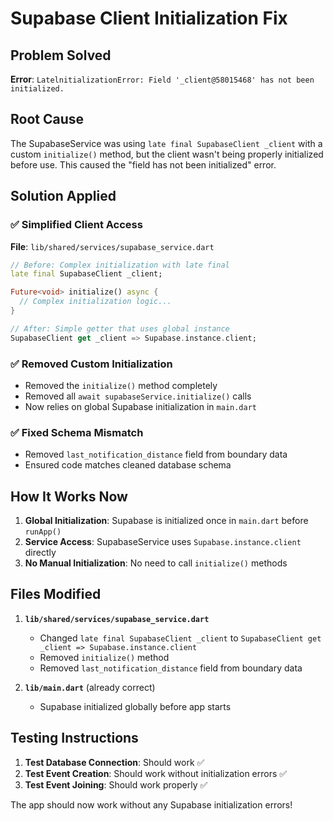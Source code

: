 # Supabase Client Initialization Fix

## Problem Solved

**Error**: `LatelnitializationError: Field '_client@58015468' has not been initialized.`

## Root Cause

The SupabaseService was using `late final SupabaseClient _client` with a custom `initialize()` method, but the client wasn't being properly initialized before use. This caused the "field has not been initialized" error.

## Solution Applied

### ✅ **Simplified Client Access**
**File**: `lib/shared/services/supabase_service.dart`

```dart
// Before: Complex initialization with late final
late final SupabaseClient _client;

Future<void> initialize() async {
  // Complex initialization logic...
}

// After: Simple getter that uses global instance
SupabaseClient get _client => Supabase.instance.client;
```

### ✅ **Removed Custom Initialization**
- Removed the `initialize()` method completely
- Removed all `await supabaseService.initialize()` calls
- Now relies on global Supabase initialization in `main.dart`

### ✅ **Fixed Schema Mismatch**
- Removed `last_notification_distance` field from boundary data
- Ensured code matches cleaned database schema

## How It Works Now

1. **Global Initialization**: Supabase is initialized once in `main.dart` before `runApp()`
2. **Service Access**: SupabaseService uses `Supabase.instance.client` directly
3. **No Manual Initialization**: No need to call `initialize()` methods

## Files Modified

1. **`lib/shared/services/supabase_service.dart`**
   - Changed `late final SupabaseClient _client` to `SupabaseClient get _client => Supabase.instance.client`
   - Removed `initialize()` method
   - Removed `last_notification_distance` field from boundary data

2. **`lib/main.dart`** (already correct)
   - Supabase initialized globally before app starts

## Testing Instructions

1. **Test Database Connection**: Should work ✅
2. **Test Event Creation**: Should work without initialization errors ✅
3. **Test Event Joining**: Should work properly ✅

The app should now work without any Supabase initialization errors!
